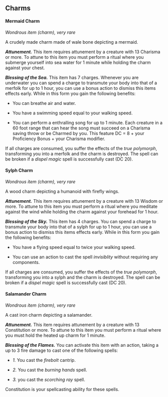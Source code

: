 ## Charms


#### Mermaid Charm
*Wondrous item (charm), very rare*

A crudely made charm made of wale bone depicting a mermaid.

***Attunement.***
This item requires attunement by a creature with 13 Charisma or more. To attune to this item you must perform a ritual where you submerge yourself into sea water for 1 minute while holding the charm against your chest.

***Blessing of the Sea.***
This item has 7 charges. Whenever you are underwater you can spend a charge to transmute your body into that of a merfolk for up to 1 hour, you can use a bonus action to dismiss this items effects early. While in this form you gain the following benefits:

- You can breathe air and water.

- You have a swimming speed equal to your walking speed.

- You can perform a enthralling song for up to 1 minute. Each creature in a 60 foot range that can hear the song must succeed on a Charisma saving throw or be Charmed by you. This feature DC = 8 + your Proficiency Bonus + your Charisma modifier.

If all charges are consumed, you suffer the effects of the *true polymorph*, transforming you into a merfolk and the charm is destroyed. The spell can be broken if a *dispel magic* spell is successfully cast (DC 20).


#### Sylph Charm
*Wondrous item (charm), very rare*

A wood charm depicting a humanoid with firefly wings.

***Attunement.***
This item requires attunement by a creature with 13 Wisdom or more. To attune to this item you must perform a ritual where you meditate against the wind while holding the charm against your forehead for 1 hour.

***Blessing of the Sky.***
This item has 4 charges. You can spend a charge to transmute your body into that of a sylph for up to 1 hour, you can use a bonus action to dismiss this items effects early. While in this form you gain the following benefits:

- You have a flying speed equal to twice your walking speed.

- You can use an action to cast the spell *invisiblity* without requiring any components.

If all charges are consumed, you suffer the effects of the *true polymorph*, transforming you into a sylph and the charm is destroyed. The spell can be broken if a *dispel magic* spell is successfully cast (DC 20).


#### Salamander Charm
*Wondrous item (charm), very rare*

A cast iron charm depicting a salamander.

***Attunement.***
This item requires attunement by a creature with 13 Constitution or more. To attune to this item you must perform a ritual where you must hold the heated up charm for 1 minute.

***Blessing of the Flames.***
You can activate this item with an action, taking a up to 3 fire damage to cast one of the following spells:

- *1.* You cast the *firebolt* cantrip.

- *2.* You cast the *burning hands* spell.

- *3.* you cast the *scorching ray* spell.

Constitution is your spellcasting ability for these spells.
